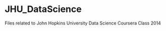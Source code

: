 JHU_DataScience
===============

Files related to John Hopkins University Data Science Coursera Class 2014
